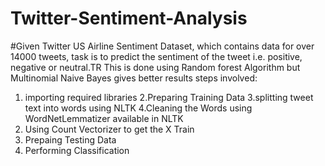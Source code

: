 # Twitter-Sentiment-Analysis
#Given Twitter US Airline Sentiment Dataset, which contains data for over 14000 tweets,  task is to predict the sentiment of the tweet i.e. positive, negative or neutral.TR
This is done using Random forest Algorithm but Multinomial Naive Bayes gives better results
steps involved:
1. importing required libraries
2.Preparing Training Data
3.splitting tweet text into words using NLTK
4.Cleaning the Words using WordNetLemmatizer available in NLTK
5. Using Count Vectorizer to get the X Train
6. Prepaing Testing Data
7. Performing Classification
